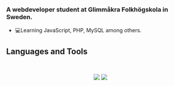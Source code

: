 ### A webdeveloper student at Glimmåkra Folkhögskola in Sweden.

- 💻Learning JavaScript, PHP, MySQL among others.


## Languages and Tools

<br>

<p align="center">
  <img src="https://skillicons.dev/icons?i=nodejs,react,nextjs," />
  <img src="https://skillicons.dev/icons?i=html,css,sass,js,git,figma" />
</p>
